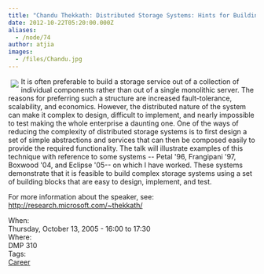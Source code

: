 ```yaml
---
title: "Chandu Thekkath: Distributed Storage Systems: Hints for Building them when you can't dodge them"
date: 2012-10-22T05:20:00.000Z
aliases:
  - /node/74
author: atjia
images:
  - /files/Chandu.jpg
---
```


<div class="field field-name-body field-type-text-with-summary field-label-hidden"><div class="field-items"><div class="field-item even"><p><img src="/files/Chandu.jpg" align="left" vspace="5" hspace="5">It is often preferable to build a storage service out of a collection of individual components rather than out of a single monolithic server. The reasons for preferring such a structure are increased fault-tolerance, scalability, and economics. However, the distributed nature of the system can make it complex to design, difficult to implement, and nearly impossible to test making the whole enterprise a daunting one. One of the ways of reducing the complexity of distributed storage systems is to first design a set of simple abstractions and services that can then be composed easily to provide the required functionality. The talk will illustrate examples of this technique with reference to some systems -- Petal &apos;96, Frangipani &apos;97, Boxwood &apos;04, and Eclipse &apos;05-- on which I have worked. These systems demonstrate that it is feasible to build complex storage systems using a set of building blocks that are easy to design, implement, and test. </p>
<p>For more information about the speaker, see:  <a href="http://research.microsoft.com/~thekkath/">http://research.microsoft.com/~thekkath/</a></p>
<!--break--></div></div></div><div class="field field-name-field-dates field-type-datetime field-label-above"><div class="field-label">When:&#xA0;</div><div class="field-items"><div class="field-item even"><span class="date-display-single">Thursday, October 13, 2005 - <span class="date-display-range"><span class="date-display-start">16:00</span> to <span class="date-display-end">17:30</span></span></span></div></div></div><div class="field field-name-field-location field-type-text field-label-above"><div class="field-label">Where:&#xA0;</div><div class="field-items"><div class="field-item even">DMP 310</div></div></div>    <footer>
    <div class="field field-name-field-tags field-type-taxonomy-term-reference field-label-above"><div class="field-label">Tags:&#xA0;</div><div class="field-items"><div class="field-item even"><a href="/career">Career</a></div></div></div>      </footer>
